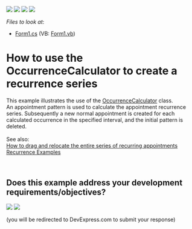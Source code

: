 <!-- default badges list -->
![](https://img.shields.io/endpoint?url=https://codecentral.devexpress.com/api/v1/VersionRange/128636442/15.1.3%2B)
[![](https://img.shields.io/badge/Open_in_DevExpress_Support_Center-FF7200?style=flat-square&logo=DevExpress&logoColor=white)](https://supportcenter.devexpress.com/ticket/details/T329152)
[![](https://img.shields.io/badge/📖_How_to_use_DevExpress_Examples-e9f6fc?style=flat-square)](https://docs.devexpress.com/GeneralInformation/403183)
[![](https://img.shields.io/badge/💬_Leave_Feedback-feecdd?style=flat-square)](#does-this-example-address-your-development-requirementsobjectives)
<!-- default badges end -->
<!-- default file list -->
*Files to look at*:

* [Form1.cs](./CS/OccurrenceCalculatorSample/Form1.cs) (VB: [Form1.vb](./VB/OccurrenceCalculatorSample/Form1.vb))
<!-- default file list end -->
# How to use the OccurrenceCalculator to create a recurrence series


This example illustrates the use of the <a href="http://help.devexpress.com/#CoreLibraries/clsDevExpressXtraSchedulerOccurrenceCalculatortopic">OccurrenceCalculator</a> class.<br>An appointment pattern is used to calculate the appointment recurrence series. Subsequently a new normal appointment is created for each calculated occurrence in the specified interval, and the initial pattern is deleted.<br><br>See also:<br><a href="https://www.devexpress.com/Support/Center/p/E162">How to drag and relocate the entire series of recurring appointments</a><br><a href="http://help.devexpress.com/#WindowsForms/CustomDocument17030">Recurrence Examples</a>

<br/>


<!-- feedback -->
## Does this example address your development requirements/objectives?

[<img src="https://www.devexpress.com/support/examples/i/yes-button.svg"/>](https://www.devexpress.com/support/examples/survey.xml?utm_source=github&utm_campaign=winforms-scheduler-recurrence-series-occurrencecalculator&~~~was_helpful=yes) [<img src="https://www.devexpress.com/support/examples/i/no-button.svg"/>](https://www.devexpress.com/support/examples/survey.xml?utm_source=github&utm_campaign=winforms-scheduler-recurrence-series-occurrencecalculator&~~~was_helpful=no)

(you will be redirected to DevExpress.com to submit your response)
<!-- feedback end -->
